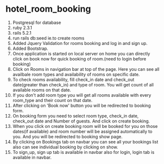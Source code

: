 # hotel_room_booking

1. Postgresql for database
2. ruby 2.3.1
3. rails 5.2.1
4. run rails db:seed ie.to create rooms
5. Added Jquery Validation for rooms booking and log in and sign up.
6. Added Bootstrap.
7. Once application is started on local server on home you can directly click on book now for quick  booking of room.(need to login before booking)
8. Click on Rooms in navigation bar at top of the page. Here you can see all availbale room types and availability of rooms on specific date.
9. To check rooms availability, fill check_in date and check_out date(greater than check_in) and type of room.
  You will get count of all available rooms on that date.
10. If you don't add room type you will get all rooms available with every room_type and their count on that date.
11. After clicking on 'Book now'  button you will be redirected to booking form.
12. On booking form you need to select room type, check_in date, check_out date and Number of guests. And click on create booking.
13. When you click on create booking room will be booked for you on those dates(if available) and room number will be assigned automatically to you. And you will be redirected to booking show page.
14. By clicking on Bookings tab on navbar you can see all your bookings list also can see individual booking by clicking on show.
15. To sign_up, sign up tab is available in navbar also for login, login tab is available in navbar.